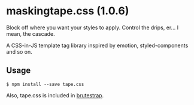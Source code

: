 # maskingtape.css (1.0.6)

Block off where you want your styles to apply. Control the drips, er... I mean, the cascade.

A CSS-in-JS template tag library inspired by emotion, styled-components and so on.

## Usage

```shell
$ npm install --save tape.css
```

Also, tape.css is included in [brutestrap](https://github.com/crislin2046/brutestrap).


  
